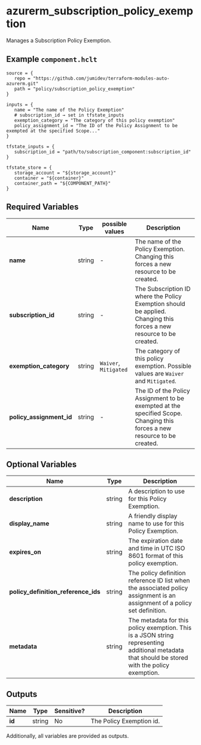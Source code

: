 # azurerm_subscription_policy_exemption

Manages a Subscription Policy Exemption.

## Example `component.hclt`

```hcl
source = {
   repo = "https://github.com/jumidev/terraform-modules-auto-azurerm.git"   
   path = "policy/subscription_policy_exemption"   
}

inputs = {
   name = "The name of the Policy Exemption"   
   # subscription_id → set in tfstate_inputs
   exemption_category = "The category of this policy exemption"   
   policy_assignment_id = "The ID of the Policy Assignment to be exempted at the specified Scope..."   
}

tfstate_inputs = {
   subscription_id = "path/to/subscription_component:subscription_id"   
}

tfstate_store = {
   storage_account = "${storage_account}"   
   container = "${container}"   
   container_path = "${COMPONENT_PATH}"   
}

```

## Required Variables

| Name | Type |  possible values |  Description |
| ---- | --------- |  ----------- | ----------- |
| **name** | string |  -  |  The name of the Policy Exemption. Changing this forces a new resource to be created. | 
| **subscription_id** | string |  -  |  The Subscription ID where the Policy Exemption should be applied. Changing this forces a new resource to be created. | 
| **exemption_category** | string |  `Waiver`, `Mitigated`  |  The category of this policy exemption. Possible values are `Waiver` and `Mitigated`. | 
| **policy_assignment_id** | string |  -  |  The ID of the Policy Assignment to be exempted at the specified Scope. Changing this forces a new resource to be created. | 

## Optional Variables

| Name | Type |  Description |
| ---- | --------- |  ----------- |
| **description** | string |  A description to use for this Policy Exemption. | 
| **display_name** | string |  A friendly display name to use for this Policy Exemption. | 
| **expires_on** | string |  The expiration date and time in UTC ISO 8601 format of this policy exemption. | 
| **policy_definition_reference_ids** | string |  The policy definition reference ID list when the associated policy assignment is an assignment of a policy set definition. | 
| **metadata** | string |  The metadata for this policy exemption. This is a JSON string representing additional metadata that should be stored with the policy exemption. | 



## Outputs

| Name | Type | Sensitive? | Description |
| ---- | ---- | --------- | --------- |
| **id** | string | No  | The Policy Exemption id. | 

Additionally, all variables are provided as outputs.
